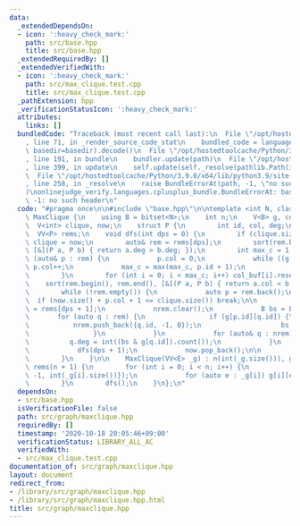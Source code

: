 ```yaml
---
data:
  _extendedDependsOn:
  - icon: ':heavy_check_mark:'
    path: src/base.hpp
    title: src/base.hpp
  _extendedRequiredBy: []
  _extendedVerifiedWith:
  - icon: ':heavy_check_mark:'
    path: src/max_clique.test.cpp
    title: src/max_clique.test.cpp
  _pathExtension: hpp
  _verificationStatusIcon: ':heavy_check_mark:'
  attributes:
    links: []
  bundledCode: "Traceback (most recent call last):\n  File \"/opt/hostedtoolcache/Python/3.9.0/x64/lib/python3.9/site-packages/onlinejudge_verify/documentation/build.py\"\
    , line 71, in _render_source_code_stat\n    bundled_code = language.bundle(stat.path,\
    \ basedir=basedir).decode()\n  File \"/opt/hostedtoolcache/Python/3.9.0/x64/lib/python3.9/site-packages/onlinejudge_verify/languages/cplusplus.py\"\
    , line 191, in bundle\n    bundler.update(path)\n  File \"/opt/hostedtoolcache/Python/3.9.0/x64/lib/python3.9/site-packages/onlinejudge_verify/languages/cplusplus_bundle.py\"\
    , line 399, in update\n    self.update(self._resolve(pathlib.Path(included), included_from=path))\n\
    \  File \"/opt/hostedtoolcache/Python/3.9.0/x64/lib/python3.9/site-packages/onlinejudge_verify/languages/cplusplus_bundle.py\"\
    , line 258, in _resolve\n    raise BundleErrorAt(path, -1, \"no such header\"\
    )\nonlinejudge_verify.languages.cplusplus_bundle.BundleErrorAt: base.hpp: line\
    \ -1: no such header\n"
  code: "#pragma once\n\n#include \"base.hpp\"\n\ntemplate <int N, class E> struct\
    \ MaxClique {\n    using B = bitset<N>;\n    int n;\n    V<B> g, col_buf;\n  \
    \  V<int> clique, now;\n    struct P {\n        int id, col, deg;\n    };\n  \
    \  VV<P> rems;\n    void dfs(int dps = 0) {\n        if (clique.size() < now.size())\
    \ clique = now;\n        auto& rem = rems[dps];\n        sort(rem.begin(), rem.end(),\
    \ [&](P a, P b) { return a.deg > b.deg; });\n        int max_c = 1;\n        for\
    \ (auto& p : rem) {\n            p.col = 0;\n            while ((g[p.id] & col_buf[p.col]).any())\
    \ p.col++;\n            max_c = max(max_c, p.id + 1);\n            col_buf[p.col].set(p.id);\n\
    \        }\n        for (int i = 0; i < max_c; i++) col_buf[i].reset();\n    \
    \    sort(rem.begin(), rem.end(), [&](P a, P b) { return a.col < b.col; });\n\n\
    \        while (!rem.empty()) {\n            auto p = rem.back();\n          \
    \  if (now.size() + p.col + 1 <= clique.size()) break;\n\n            auto& nrem\
    \ = rems[dps + 1];\n            nrem.clear();\n            B bs = B();\n     \
    \       for (auto q : rem) {\n                if (g[p.id][q.id]) {\n         \
    \           nrem.push_back({q.id, -1, 0});\n                    bs.set(q.id);\n\
    \                }\n            }\n            for (auto& q : nrem) {\n      \
    \          q.deg = int((bs & g[q.id]).count());\n            }\n            now.push_back(p.id);\n\
    \            dfs(dps + 1);\n            now.pop_back();\n\n            rem.pop_back();\n\
    \        }\n    }\n\n    MaxClique(VV<E> _g) : n(int(_g.size())), g(n), col_buf(n),\
    \ rems(n + 1) {\n        for (int i = 0; i < n; i++) {\n            rems[0].push_back({i,\
    \ -1, int(_g[i].size())});\n            for (auto e : _g[i]) g[i][e.to] = 1;\n\
    \        }\n        dfs();\n    }\n};\n"
  dependsOn:
  - src/base.hpp
  isVerificationFile: false
  path: src/graph/maxclique.hpp
  requiredBy: []
  timestamp: '2020-10-18 20:05:46+09:00'
  verificationStatus: LIBRARY_ALL_AC
  verifiedWith:
  - src/max_clique.test.cpp
documentation_of: src/graph/maxclique.hpp
layout: document
redirect_from:
- /library/src/graph/maxclique.hpp
- /library/src/graph/maxclique.hpp.html
title: src/graph/maxclique.hpp
---
```

